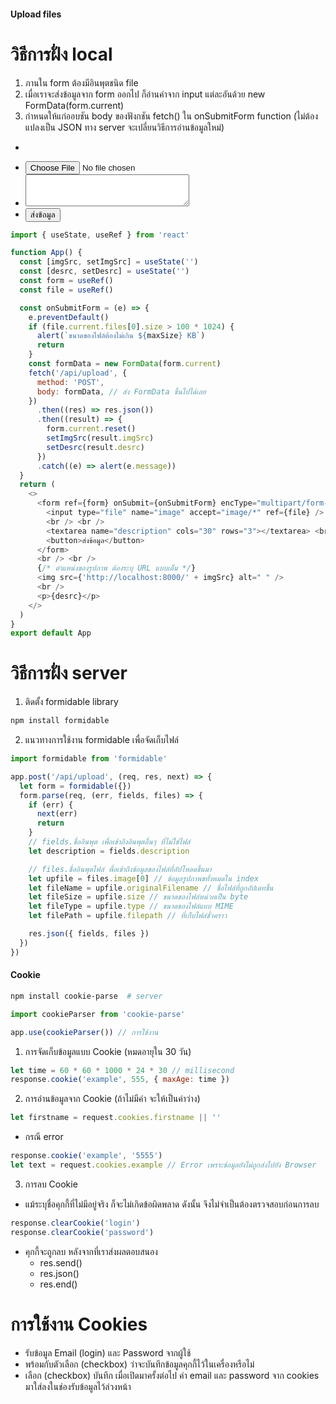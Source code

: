 #### Upload files

# วิธีการฝั่ง local

1. ภานใน form ต้องมีอินพุตชนิด file
2. เมื่อเราจะส่งข้อมูลจาก form ออกไป ก็อ่านค่าจาก input แต่ละอันด้วย new FormData(form.current)
3. กำหนดให้แก่ออบชัน body ของฟังกชัน fetch() ใน onSubmitForm function (ไม่ต้องแปลงเป็น JSON ทาง server จะเปลี่ยนวิธีการอ่านข้อมูลใหม่)

- <form ref={form} onSubmit={onSubmitForm} encType="multipart/form-data">
- <input type="file" name="image" accept="image/*" ref={file} />
- <textarea name="description" cols="30" rows="3"></textarea>
- <button>ส่งข้อมูล</button>

```js
import { useState, useRef } from 'react'

function App() {
  const [imgSrc, setImgSrc] = useState('')
  const [desrc, setDesrc] = useState('')
  const form = useRef()
  const file = useRef()

  const onSubmitForm = (e) => {
    e.preventDefault()
    if (file.current.files[0].size > 100 * 1024) {
      alert(`ขนาดของไฟล์ต้องไม่เกิน ${maxSize} KB`)
      return
    }
    const formData = new FormData(form.current)
    fetch('/api/upload', {
      method: 'POST',
      body: formData, // ส่ง FormData ขึ้นไปได้เลย
    })
      .then((res) => res.json())
      .then((result) => {
        form.current.reset()
        setImgSrc(result.imgSrc)
        setDesrc(result.desrc)
      })
      .catch((e) => alert(e.message))
  }
  return (
    <>
      <form ref={form} onSubmit={onSubmitForm} encType="multipart/form-data">
        <input type="file" name="image" accept="image/*" ref={file} />
        <br /> <br />
        <textarea name="description" cols="30" rows="3"></textarea> <br /> <br />
        <button>ส่งข้อมูล</button>
      </form>
      <br /> <br />
      {/* ตำแหน่งของรูปภาพ ต้องระบุ URL แบบเต็ม */}
      <img src={'http://localhost:8000/' + imgSrc} alt=" " />
      <br />
      <p>{desrc}</p>
    </>
  )
}
export default App
```

# วิธีการฝั่ง server

1. ติดตั้ง formidable library

```sh
npm install formidable
```

2. แนวทางการใช้งาน formidable เพื่อจัดเก็บไฟล์

```js
import formidable from 'formidable'

app.post('/api/upload', (req, res, next) => {
  let form = formidable({})
  form.parse(req, (err, fields, files) => {
    if (err) {
      next(err)
      return
    }
    // fields.ชื่ออินพุต เพื่อเข้าถึงอินพุตอื่นๆ ที่ไม่ใช่ไฟล์
    let description = fields.description

    // files.ชื่ออินพุตไฟล์ พื่อเข้าถึงข้อมูลของไฟล์ที่อัปโหลดขึ้นมา
    let upfile = files.image[0] // ข้อมูลรูปภาพขทั้งหมดใน index
    let fileName = upfile.originalFilename // ชื่อไฟล์ที่ถูกอัปเดทขึ้น
    let fileSize = upfile.size // ขนาดของไฟล์หน่วยเป็น byte
    let fileType = upfile.type // ขนาดของไฟล์แบบ MIME
    let filePath = upfile.filepath // ที่เก็บไฟล์ชั่วคราว

    res.json({ fields, files })
  })
})
```

#### Cookie

```sh
npm install cookie-parse  # server
```

```js
import cookieParser from 'cookie-parse'

app.use(cookieParser()) // การใช้งาน
```

1. การจัดเก็บข้อมูลแบบ Cookie (หมดอายุใน 30 วัน)

```js
let time = 60 * 60 * 1000 * 24 * 30 // millisecond
response.cookie('example', 555, { maxAge: time })
```

2. การอ่านข้อมูลจาก Cookie (ถ้าไม่มีค่า จะให้เป็นค่าว่าง)

```js
let firstname = request.cookies.firstname || ''
```

- กรณี error

```js
response.cookie('example', '5555')
let text = request.cookies.example // Error เพราะข้อมูลยังไม่ถูกส่งไปยัง Browser
```

3. การลบ Cookie

- แม้ระบุชื่อคุกกี้ที่ไม่มีอยู่จริง ก็จะไม่เกิดข้อผิดพลาด ดังนั้น จึงไม่จำเป็นต้องตรวจสอบก่อนการลบ

```js
response.clearCookie('login')
response.clearCookie('password')
```

- คุกกี้จะถูกลบ หลังจากที่เราส่งผลตอบสนอง
  - res.send()
  - res.json()
  - res.end()

# การใช้งาน Cookies

- รับข้อมูล Email (login) และ Password จากผู้ใช้
- พร้อมกับตัวเลือก (checkbox) ว่าจะบันทึกข้อมูลคุกกี้ไว้ในเครื่องหรือไม่
- เลือก (checkbox) บันทึก เมื่อเปิดมาครั้งต่อไป ค่า email และ password จาก cookies มาใส่ลงในช่องรับข้อมูลไว้ล่วงหน้า

